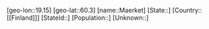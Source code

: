 ﻿---
location: [60.3,19.15]
type: City
tags:
- geo/City


SpocWebEntityId: 32692
isDeleted: false
confidential: public

---
[geo-lon::19.15]
[geo-lat::60.3]
[name::Maerket]
[State::]
[Country::[[Finland]]]
[StateId::]
[Population::]
[Unknown::]

